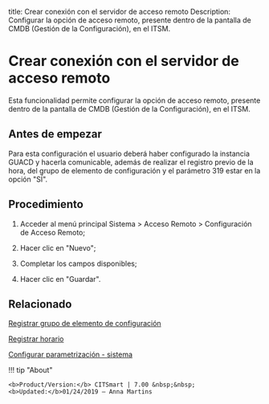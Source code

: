title: Crear conexión con el servidor de acceso remoto
Description: Configurar la opción de acceso remoto, presente dentro de la pantalla de CMDB (Gestión de la Configuración), en el ITSM.
# Crear conexión con el servidor de acceso remoto


Esta funcionalidad permite configurar la opción de acceso remoto, presente
dentro de la pantalla de CMDB (Gestión de la Configuración), en el ITSM.

Antes de empezar
--------------------

Para esta configuración el usuario deberá haber configurado la instancia GUACD y
hacerla comunicable, además de realizar el registro previo de la hora, del grupo
de elemento de configuración y el parámetro 319 estar en la opción "SÍ".

Procedimiento
-----------------

1.  Acceder al menú principal Sistema \> Acceso Remoto \> Configuración de
    Acceso Remoto;

2.  Hacer clic en "Nuevo";

3.  Completar los campos disponibles;

4.  Hacer clic en "Guardar".


Relacionado
-----------

[Registrar grupo de elemento de configuración](/es-es/citsmart-7/processes/configuration/configuration/register-configuration-item-group.html)

[Registrar horario](/es-es/citsmart-7/processes/event/configuration/register-time.html)

[Configurar parametrización - sistema](/es-es/citsmart-7/platform-administration/parameters-list/configure-parametrization-system.html)

!!! tip "About"

    <b>Product/Version:</b> CITSmart | 7.00 &nbsp;&nbsp;
    <b>Updated:</b>01/24/2019 – Anna Martins
